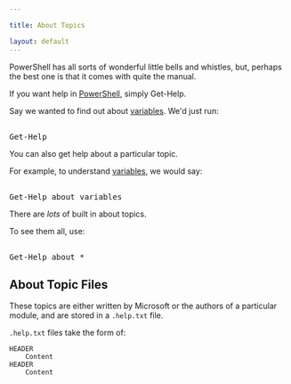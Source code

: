```yaml
---

title: About Topics

layout: default
---
```


PowerShell has all sorts of wonderful little bells and whistles, but, perhaps the best one is that it comes with quite the manual.

If you want help in [PowerShell](/PowerShell), simply Get-Help.

Say we wanted to find out about [variables](/PowerShell/Variables).  We'd just run:

<pre><br/><span class='Warning'>Get-Help</span><br/></pre>

You can also get help about a particular topic.

For example, to understand [variables](/PowerShell/Variables), we would say:

<pre><br/><span class='Warning'>Get-Help</span>&nbsp;<span class='Verbose'>about_variables</span><br/></pre>

There are _lots_ of built in about topics.

To see them all, use:

<pre><br/><span class='Warning'>Get-Help</span>&nbsp;<span class='Verbose'>about_*</span><br/></pre>

## About Topic Files

These topics are either written by Microsoft or the authors of a particular module, and are stored in a `.help.txt` file.

`.help.txt` files take the form of:

~~~
HEADER
    Content
HEADER
    Content
~~~
